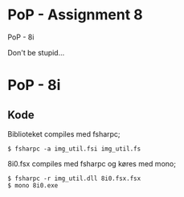 # PoP - Assignment 8
PoP - 8i

Don't be stupid...

# PoP - 8i


## Kode


Biblioteket compiles med fsharpc;

	$ fsharpc -a img_util.fsi img_util.fs


8i0.fsx compiles med fsharpc og køres med mono;

	$ fsharpc -r img_util.dll 8i0.fsx.fsx
	$ mono 8i0.exe
